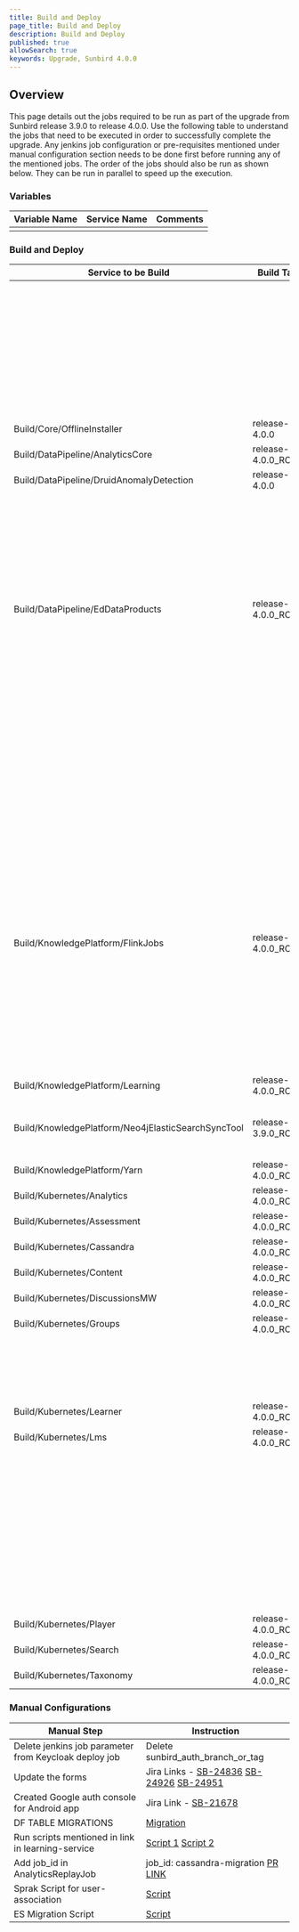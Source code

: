 ```yaml
---
title: Build and Deploy
page_title: Build and Deploy
description: Build and Deploy
published: true
allowSearch: true
keywords: Upgrade, Sunbird 4.0.0
---
```


## Overview

This page details out the jobs required to be run as part of the upgrade from Sunbird release 3.9.0 to release 4.0.0. Use the following table to understand the jobs that need to be executed in order to successfully complete the upgrade. Any jenkins job configuration or pre-requisites mentioned under manual configuration section needs to be done first before running any of the mentioned jobs. The order of the jobs should also be run as shown below. They can be run in parallel to speed up the execution.

### Variables

|Variable Name|Service Name|Comments|
|-------------|------------|--------|
|||

### Build and Deploy

|Service to be Build|Build Tag|Service to Deploy|Deploy Tag|Comments|
|-------------------|---------|-----------------|----------|--------|
|||Provision/DataPipeline/postgres-managed|release-4.0.0_RC6||
|||Provision/DataPipeline/Druid|release-4.0.0_RC6<br/>service:router<br/>remote:raw||
|||OpsAdministration/Core/ESMapping|release-4.0.0_RC4<br/>indices_name:userv2||
|||OpsAdministration/Core/GraylogMongoImport|release-4.0.0_RC4<br/>graylog_mongo_collections:all|This was deployed as 3.9.0 hotfix, so its not required to run again if it's already deployed|
|Build/Core/OfflineInstaller|release-4.0.0|Deploy/Core/OfflineInstaller|release-4.0.0_RC4||
|Build/DataPipeline/AnalyticsCore|release-4.0.0_RC1|Deploy/DataPipeline/AnalyticsCore|release-4.0.0_RC6|
|Build/DataPipeline/DruidAnomalyDetection|release-4.0.0|Deploy/DataPipeline/DruidAnomalyDetection|release-4.0.0_RC6||
|||Deploy/DataPipeline/AnalyticsReplayJobs|release-4.0.0_RC6 <br/>cql_query: 0 <br/>job_type: run-job <br/>job_id: userinfo-exhaust <br/>batch_identifier: 01330190903638425684 <br/>start_date: 2017-05-01 <br/>end_date: 2017-07-11 <br/>pause_min: 30 <br/>|Not required to be deployed QA team will run on need basis|
|Build/DataPipeline/EdDataProducts|release-4.0.0_RC5|Deploy/DataPipeline/EdDataProducts|release-4.0.0_RC6||
|||Deploy/KnowledgePlatform/KafkaSetup|release-4.0.0_RC5||
|||Deploy/DataPipeline/KafkaSetup|release-4.0.0_RC6||
|||Deploy/DataPipeline/Secor|release-4.0.0_RC6|Add error-telemetry-backup to job_names_to_deploy parameter in job and deploy selecting only this, If this is already done, then there is no need of deployment|
|||Deploy/DataPipeline/LoggingFileBeatsVM|release-4.0.0_RC6 <br/> tags: default hosts: select all|This was deployed as 3.9.0 hotfix, so its not required to run again if it's already deployed|
|Build/KnowledgePlatform/FlinkJobs|release-4.0.0_RC7|Deploy/KnowledgePlatform/FlinkJobs|release-4.0.0_RC5|Add "collection-cert-pre-processor", "Add auto-creator-v2", "collection-certificate-generator" to deploy job list<br/>Kill samza jobs: "certificate-pre-processor" and "course-certificate-generator-v2", Deploy these jobs from dropdown collection-cert-pre-processor, collection-certificate-generator, asset-enrichment, questionset-publish, auto-creator-v2|
|Build/KnowledgePlatform/Learning|release-4.0.0_RC4|Deploy/KnowledgePlatform/Learning|release-4.0.0_RC5||
|Build/KnowledgePlatform/Neo4jElasticSearchSyncTool|release-3.9.0_RC12|Deploy/KnowledgePlatform/Neo4jElasticSearchSyncTool|release-4.0.0_RC5<br/>command: sync<br/>parameters: --graph domain --objectType ObjectCategoryDefinition||
|Build/KnowledgePlatform/Yarn|release-4.0.0_RC4|Deploy/KnowledgePlatform/Yarn|release-4.0.0_RC5||
|Build/Kubernetes/Analytics|release-4.0.0_RC1|Deploy/Kubernetes/Analytics|release-4.0.0_RC4||
|Build/Kubernetes/Assessment|release-4.0.0_RC6|Deploy/Kubernetes/Assessment|release-4.0.0_RC4||
|Build/Kubernetes/Cassandra|release-4.0.0_RC2|Deploy/Kubernetes/Cassandra|release-4.0.0_RC4||
|Build/Kubernetes/Content|release-4.0.0_RC6|Deploy/Kubernetes/Content|release-4.0.0_RC4||
|Build/Kubernetes/DiscussionsMW|release-4.0.0_RC2|Deploy/Kubernetes/DiscussionsMW|release-4.0.0_RC4||
|Build/Kubernetes/Groups|release-4.0.0_RC10|Deploy/Kubernetes/Groups|release-4.0.0_RC4||
|||Deploy/Kubernetes/Keycloak|release-4.0.0_RC4||
|||Deploy/Kubernetes/UploadSchemas|release-4.0.0_RC4|restart taxonomy-service, content-service and assessment-service|
|Build/Kubernetes/Learner|release-4.0.0_RC18|Deploy/Kubernetes/Learner|release-4.0.0_RC4||
|Build/Kubernetes/Lms|release-4.0.0_RC3|Deploy/Kubernetes/Lms|release-4.0.0_RC4||
|||Deploy/Kubernetes/LoggingFileBeatsVM|release-4.0.0_RC4<br/>tags: current<br/>hosts: select all|This was deployed as 3.9.0 hotfix, so its not required to run again if it's already deployed|
|||Deploy/Kubernetes/Logging|release-4.0.0_RC4<br/>chart_name: oauth2_proxy|This was deployed as 3.9.0 hotfix, so its not required to run again if it's already deployed|
|||Deploy/Kubernetes/nginx-public-ingress|release-4.0.0_RC4||
|||Deploy/Kubernetes/OnboardAPIs|release-4.0.0_RC4||
|||Deploy/Kubernetes/OnboardConsumers|release-4.0.0_RC4||
|Build/Kubernetes/Player|release-4.0.0_RC59|Deploy/Kubernetes/Player|release-4.0.0_RC4||
|Build/Kubernetes/Search|release-4.0.0_RC6|Deploy/Kubernetes/Search|release-4.0.0_RC4||
|Build/Kubernetes/Taxonomy|release-4.0.0_RC6|Deploy/Kubernetes/Taxonomy|release-4.0.0_RC4||

### Manual Configurations

|Manual Step|Instruction|
|--------------------|--------------------|
|Delete jenkins job parameter from Keycloak deploy job|Delete sunbird_auth_branch_or_tag|
|Update the forms|Jira Links - [SB-24836](https://project-sunbird.atlassian.net/browse/SB-24836) [SB-24926](https://project-sunbird.atlassian.net/browse/SB-24926) [SB-24951](https://project-sunbird.atlassian.net/browse/SB-24951)|
|Created Google auth console for Android app|Jira Link - [SB-21678](https://project-sunbird.atlassian.net/browse/SB-21678)|
|DF TABLE MIGRATIONS|[Migration](https://project-sunbird.atlassian.net/browse/SB-24753)|
|Run scripts mentioned in link in learning-service | [Script 1](https://github.com/project-sunbird/knowledge-platform/blob/release-4.0.0_RC3/scripts/framework-master-category/framework-master-category) [Script 2](https://github.com/project-sunbird/knowledge-platform/blob/release-4.0.0_RC4/scripts/framework-master-category/framework-master-category)|
|Add job_id in AnalyticsReplayJob|job_id: cassandra-migration [PR LINK](https://github.com/project-sunbird/sunbird-devops/pull/2635/files)|
|Sprak Script for user-association|[Script](https://project-sunbird.atlassian.net/wiki/spaces/UM/pages/2609741876/SB-23200+AssociationType+update+for+user+in+user+organisation+table)|
|ES Migration Script|[Script](https://project-sunbird.atlassian.net/wiki/spaces/UM/pages/2632581222/SB-24689+User+mapping+for+roles+changes+Array+of+String+to+Array+of+Map)|
